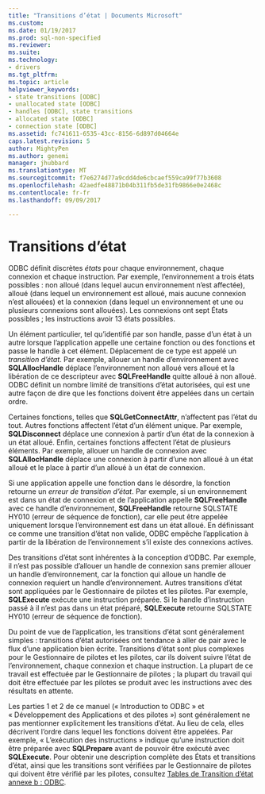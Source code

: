 ```yaml
---
title: "Transitions d’état | Documents Microsoft"
ms.custom: 
ms.date: 01/19/2017
ms.prod: sql-non-specified
ms.reviewer: 
ms.suite: 
ms.technology:
- drivers
ms.tgt_pltfrm: 
ms.topic: article
helpviewer_keywords:
- state transitions [ODBC]
- unallocated state [ODBC]
- handles [ODBC], state transitions
- allocated state [ODBC]
- connection state [ODBC]
ms.assetid: fc741611-6535-43cc-8156-6d897d04664e
caps.latest.revision: 5
author: MightyPen
ms.author: genemi
manager: jhubbard
ms.translationtype: MT
ms.sourcegitcommit: f7e6274d77a9cdd4de6cbcaef559ca99f77b3608
ms.openlocfilehash: 42aedfe48871b04b311fb5de31fb9866e0e2468c
ms.contentlocale: fr-fr
ms.lasthandoff: 09/09/2017

---
```

# <a name="state-transitions"></a>Transitions d’état
ODBC définit discrètes *états* pour chaque environnement, chaque connexion et chaque instruction. Par exemple, l’environnement a trois états possibles : non alloué (dans lequel aucun environnement n’est affectée), alloué (dans lequel un environnement est alloué, mais aucune connexion n’est allouées) et la connexion (dans lequel un environnement et une ou plusieurs connexions sont allouées). Les connexions ont sept États possibles ; les instructions avoir 13 états possibles.  
  
 Un élément particulier, tel qu’identifié par son handle, passe d’un état à un autre lorsque l’application appelle une certaine fonction ou des fonctions et passe le handle à cet élément. Déplacement de ce type est appelé un *transition d’état*. Par exemple, allouer un handle d’environnement avec **SQLAllocHandle** déplace l’environnement non alloué vers alloué et la libération de ce descripteur avec **SQLFreeHandle** quitte alloué à non alloué. ODBC définit un nombre limité de transitions d’état autorisées, qui est une autre façon de dire que les fonctions doivent être appelées dans un certain ordre.  
  
 Certaines fonctions, telles que **SQLGetConnectAttr**, n’affectent pas l’état du tout. Autres fonctions affectent l’état d’un élément unique. Par exemple, **SQLDisconnect** déplace une connexion à partir d’un état de la connexion à un état alloué. Enfin, certaines fonctions affectent l’état de plusieurs éléments. Par exemple, allouer un handle de connexion avec **SQLAllocHandle** déplace une connexion à partir d’une non alloué à un état alloué et le place à partir d’un alloué à un état de connexion.  
  
 Si une application appelle une fonction dans le désordre, la fonction retourne un *erreur de transition d’état*. Par exemple, si un environnement est dans un état de connexion et de l’application appelle **SQLFreeHandle** avec ce handle d’environnement, **SQLFreeHandle** retourne SQLSTATE HY010 (erreur de séquence de fonction), car elle peut être appelée uniquement lorsque l’environnement est dans un état alloué. En définissant ce comme une transition d’état non valide, ODBC empêche l’application à partir de la libération de l’environnement s’il existe des connexions actives.  
  
 Des transitions d’état sont inhérentes à la conception d’ODBC. Par exemple, il n’est pas possible d’allouer un handle de connexion sans premier allouer un handle d’environnement, car la fonction qui alloue un handle de connexion requiert un handle d’environnement. Autres transitions d’état sont appliquées par le Gestionnaire de pilotes et les pilotes. Par exemple, **SQLExecute** exécute une instruction préparée. Si le handle d’instruction passé à il n’est pas dans un état préparé, **SQLExecute** retourne SQLSTATE HY010 (erreur de séquence de fonction).  
  
 Du point de vue de l’application, les transitions d’état sont généralement simples : transitions d’état autorisées ont tendance à aller de pair avec le flux d’une application bien écrite. Transitions d’état sont plus complexes pour le Gestionnaire de pilotes et les pilotes, car ils doivent suivre l’état de l’environnement, chaque connexion et chaque instruction. La plupart de ce travail est effectuée par le Gestionnaire de pilotes ; la plupart du travail qui doit être effectuée par les pilotes se produit avec les instructions avec des résultats en attente.  
  
 Les parties 1 et 2 de ce manuel (« Introduction to ODBC » et « Développement des Applications et des pilotes ») sont généralement ne pas mentionner explicitement les transitions d’état. Au lieu de cela, elles décrivent l’ordre dans lequel les fonctions doivent être appelées. Par exemple, « L’exécution des instructions » indique qu’une instruction doit être préparée avec **SQLPrepare** avant de pouvoir être exécuté avec **SQLExecute**. Pour obtenir une description complète des États et transitions d’état, ainsi que les transitions sont vérifiées par le Gestionnaire de pilotes qui doivent être vérifié par les pilotes, consultez [Tables de Transition d’état annexe b : ODBC](../../../odbc/reference/appendixes/appendix-b-odbc-state-transition-tables.md).
